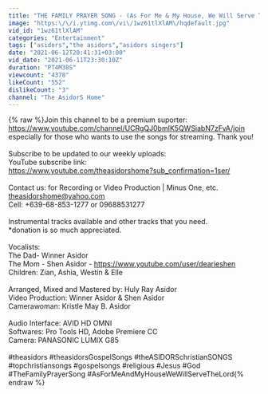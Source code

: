 ```yaml
---
title: "THE FAMILY PRAYER SONG - (As For Me & My House, We Will Serve The Lord) - THE ASIDORS 2021 COVERS"
image: "https:\/\/i.ytimg.com\/vi\/1wz61tlXlAM\/hqdefault.jpg"
vid_id: "1wz61tlXlAM"
categories: "Entertainment"
tags: ["asidors","the asidors","asidors singers"]
date: "2021-06-12T20:41:31+03:00"
vid_date: "2021-06-11T23:30:10Z"
duration: "PT4M38S"
viewcount: "4378"
likeCount: "552"
dislikeCount: "3"
channel: "The AsidorS Home"
---
```

{% raw %}Join this channel to be a premium suporter:<br /><a rel="nofollow" target="blank" href="https://www.youtube.com/channel/UCRgQJ0bmIK5QWSiabN7zFvA/join">https://www.youtube.com/channel/UCRgQJ0bmIK5QWSiabN7zFvA/join</a><br />especially for those who wants to use the songs for streaming. Thank you!<br /><br />Subscribe to be updated to our weekly uploads:<br />YouTube subscribe link:<br /><a rel="nofollow" target="blank" href="https://www.youtube.com/theasidorshome?sub_confirmation=1ser/">https://www.youtube.com/theasidorshome?sub_confirmation=1ser/</a><br /><br />Contact us: for Recording or Video Production | Minus One, etc.<br />theasidorshome@yahoo.com<br />Cell: +639-68-853-1277 or 09688531277<br /><br />Instrumental tracks available and other tracks that you need. <br />*donation is so much appreciated. <br /><br />Vocalists:<br />The Dad- Winner Asidor<br />The Mom - Shen Asidor - <a rel="nofollow" target="blank" href="https://www.youtube.com/user/dearieshen">https://www.youtube.com/user/dearieshen</a><br />Children: Zian, Ashia, Westin &amp; Elle<br /><br />Arranged, Mixed and Mastered by: Huly Ray Asidor<br />Video Production: Winner Asidor &amp; Shen Asidor<br />Camerawoman: Kristle May B. Asidor<br /><br />Audio Interface: AVID HD OMNI<br />Softwares: Pro Tools HD, Adobe Premiere CC<br />Camera: PANASONIC LUMIX G85<br /><br />#theasidors #theasidorsGospelSongs #theASIDORSchristianSONGS<br />#topchristiansongs #gospelsongs #religious #Jesus #God<br />#TheFamilyPrayerSong #AsForMeAndMyHouseWeWillServeTheLord{% endraw %}
